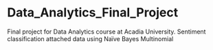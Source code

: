 # Data_Analytics_Final_Project
Final project for Data Analytics course at Acadia University. Sentiment classification attached data using Naïve Bayes Multinomial
